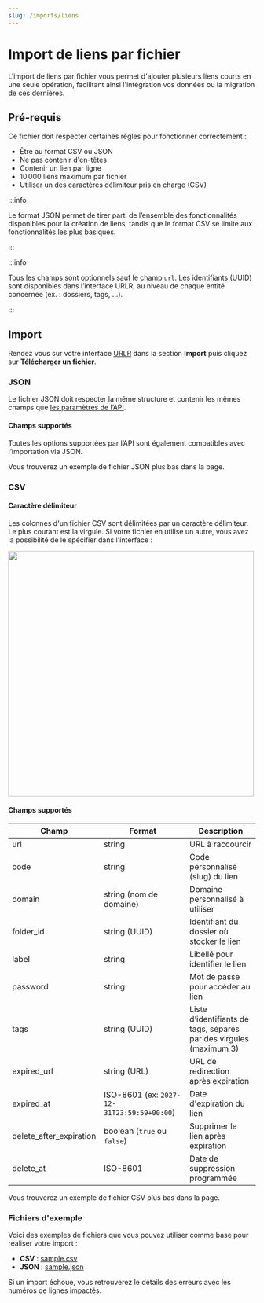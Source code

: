 ```yaml
---
slug: /imports/liens
---
```


# Import de liens par fichier

L'import de liens par fichier vous permet d'ajouter plusieurs liens courts en une seule opération, facilitant ainsi l'intégration vos données ou la migration de ces dernières.

## Pré-requis

Ce fichier doit respecter certaines règles pour fonctionner correctement :

- Être au format CSV ou JSON
- Ne pas contenir d'en-têtes
- Contenir un lien par ligne
- 10 000 liens maximum par fichier
- Utiliser un des caractères délimiteur pris en charge (CSV)

:::info

Le format JSON permet de tirer parti de l’ensemble des fonctionnalités disponibles pour la création de liens, tandis que le format CSV se limite aux fonctionnalités les plus basiques.

:::

:::info

Tous les champs sont optionnels sauf le champ `url`.
Les identifiants (UUID) sont disponibles dans l’interface URLR, au niveau de chaque entité concernée (ex. : dossiers, tags, ...).

:::

## Import

Rendez vous sur votre interface [URLR](https://urlr.me/app/?r=import_links) dans la section **Import** puis cliquez sur **Télécharger un fichier**.

### JSON

Le fichier JSON doit respecter la même structure et contenir les mêmes champs que [les paramètres de l’API](https://docs.urlr.me/api-reference/v1/#tag/Links/operation/createLink).  

#### Champs supportés

Toutes les options supportées par l’API sont également compatibles avec l’importation via JSON.

Vous trouverez un exemple de fichier JSON plus bas dans la page.

### CSV

#### Caractère délimiteur

Les colonnes d'un fichier CSV sont délimitées par un caractère délimiteur.
Le plus courant est la virgule. Si votre fichier en utilise un autre, vous avez la possibilité de le spécifier dans l'interface :

<img src="/img/docs/import/delimiter.png" width="500" />

#### Champs supportés

| Champ                   | Format                                      | Description                                                                |
|-------------------------|---------------------------------------------|----------------------------------------------------------------------------|
| url                     | string                                      | URL à raccourcir                                                           |
| code                    | string                                      | Code personnalisé (slug) du lien                                           |
| domain                  | string (nom de domaine)                     | Domaine personnalisé à utiliser                                            |
| folder_id               | string (UUID)                               | Identifiant du dossier où stocker le lien                                  |
| label                   | string                                      | Libellé pour identifier le lien                                            |
| password                | string                                      | Mot de passe pour accéder au lien                                          |
| tags                    | string (UUID)                               | Liste d’identifiants de tags, séparés par des virgules (maximum 3)         |
| expired_url             | string (URL)                                | URL de redirection après expiration                                        |
| expired_at              | ISO-8601 (ex: `2027-12-31T23:59:59+00:00`)  | Date d'expiration du lien                                                  |
| delete_after_expiration | boolean (`true` ou `false`)                 | Supprimer le lien après expiration                                         |
| delete_at               | ISO-8601                                    | Date de suppression programmée                                             |

Vous trouverez un exemple de fichier CSV plus bas dans la page.

### Fichiers d'exemple

Voici des exemples de fichiers que vous pouvez utiliser comme base pour réaliser votre import :

- **CSV** : [sample.csv](/import/sample.csv)
- **JSON** : [sample.json](/import/sample.json)

Si un import échoue, vous retrouverez le détails des erreurs avec les numéros de lignes impactés.